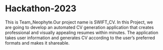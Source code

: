# Hackathon-2023

This is Team_Neophyte.Our project name is SWIFT_CV. In this Project, we are going to develop an automated CV generation application that creates professional and visually appealing resumes within minutes. The application takes user information and generates CV according to the user’s preferred formats and makes it shareable. 
